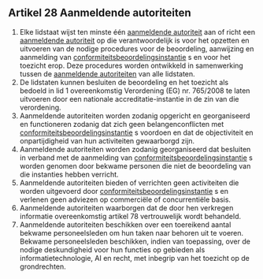 ## Artikel 28 Aanmeldende autoriteiten

1. Elke lidstaat wijst ten minste één [aanmeldende autoriteit](a3.md#^aanmeldende) aan of richt een [aanmeldende autoriteit](a3.md#^aanmeldende) op die verantwoordelijk is voor het opzetten en uitvoeren van de nodige procedures voor de beoordeling, aanwijzing en aanmelding van [conformiteitsbeoordelingsinstantie](a3.md#^confins) s en voor het toezicht erop. Deze procedures worden ontwikkeld in samenwerking tussen de [aanmeldende autoriteiten](a3.md#^aanmeldende) van alle lidstaten.
2. De lidstaten kunnen besluiten de beoordeling en het toezicht als bedoeld in lid 1 overeenkomstig Verordening (EG) nr. 765/2008 te laten uitvoeren door een nationale accreditatie-instantie in de zin van die verordening.
3. Aanmeldende autoriteiten worden zodanig opgericht en georganiseerd en functioneren zodanig dat zich geen belangenconflicten met [conformiteitsbeoordelingsinstantie](a3.md#^confins) s voordoen en dat de objectiviteit en onpartijdigheid van hun activiteiten gewaarborgd zijn.
4. Aanmeldende autoriteiten worden zodanig georganiseerd dat besluiten in verband met de aanmelding van [conformiteitsbeoordelingsinstantie](a3.md#^confins) s worden genomen door bekwame personen die niet de beoordeling van die instanties hebben verricht.
5. Aanmeldende autoriteiten bieden of verrichten geen activiteiten die worden uitgevoerd door [conformiteitsbeoordelingsinstantie](a3.md#^confins) s en verlenen geen adviezen op commerciële of concurrentiële basis.
6. Aanmeldende autoriteiten waarborgen dat de door hen verkregen informatie overeenkomstig artikel 78 vertrouwelijk wordt behandeld.
7. Aanmeldende autoriteiten beschikken over een toereikend aantal bekwame personeelsleden om hun taken naar behoren uit te voeren. Bekwame personeelsleden beschikken, indien van toepassing, over de nodige deskundigheid voor hun functies op gebieden als informatietechnologie, AI en recht, met inbegrip van het toezicht op de grondrechten.